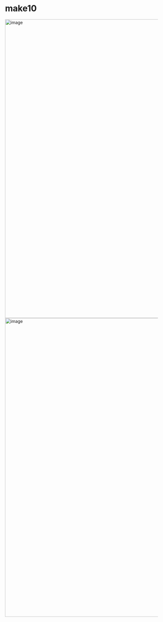 # make10

<img width="1570" height="986" alt="image" src="https://github.com/user-attachments/assets/996afb70-9a64-4fef-a7b3-634ebd4a23ae" />

<img width="1570" height="986" alt="image" src="https://github.com/user-attachments/assets/afdb3681-ff00-465f-ab2f-b1bf7fcf54f5" />


